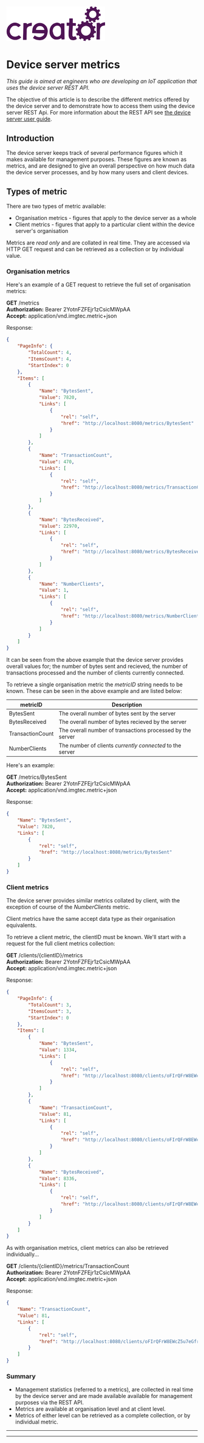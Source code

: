 
![](img.png)  
---

# Device server metrics  

*This guide is aimed at engineers who are developing an IoT application that uses the device server REST API.*  

The objective of this article is to describe the different metrics offered by the device server and to demonstrate how to access them using the device server REST Api. For more information about the REST API see [the device server user guide](userGuide.md).

## Introduction

The device server keeps track of several performance figures which it makes available for management purposes. These figures are known as metrics, and are designed to give an overall perspective on how much data the device server processes, and by how many users and client devices.  


## Types of metric

There are two types of metric available:  

* Organisation metrics - figures that apply to the device server as a whole  
* Client metrics - figures that apply to a particular client within the device server's organisation  

Metrics are *read only* and are collated in real time. They are accessed via HTTP GET request and can be retrieved as a collection or by individual value.  

### Organisation metrics

Here's an example of a GET request to retrieve the full set of organisation metrics:

**GET** /metrics  
**Authorization:** Bearer 2YotnFZFEjr1zCsicMWpAA  
**Accept:** application/vnd.imgtec.metric+json  

Response:  
```json
{
    "PageInfo": {
        "TotalCount": 4,
        "ItemsCount": 4,
        "StartIndex": 0
    },
    "Items": [
        {
            "Name": "BytesSent",
            "Value": 7820,
            "Links": [
                {
                    "rel": "self",
                    "href": "http://localhost:8080/metrics/BytesSent"
                }
            ]
        },
        {
            "Name": "TransactionCount",
            "Value": 470,
            "Links": [
                {
                    "rel": "self",
                    "href": "http://localhost:8080/metrics/TransactionCount"
                }
            ]
        },
        {
            "Name": "BytesReceived",
            "Value": 22970,
            "Links": [
                {
                    "rel": "self",
                    "href": "http://localhost:8080/metrics/BytesReceived"
                }
            ]
        },
        {
            "Name": "NumberClients",
            "Value": 1,
            "Links": [
                {
                    "rel": "self",
                    "href": "http://localhost:8080/metrics/NumberClients"
                }
            ]
        }
    ]
}
```

It can be seen from the above example that the device server provides overall values for; the number of bytes sent and recieved, the number of transactions processed and the number of clients currently connected.  

To retrieve a single organisation metric the *metricID* string needs to be known. These can be seen in the above example and are listed below:

| metricID | Description |  
|-----|-----|  
| BytesSent | The overall number of bytes sent by the server |  
| BytesReceived | The overall number of bytes recieved by the server |  
| TransactionCount | The overall number of transactions processed by the server |  
| NumberClients | The number of clients *currently connected* to the server |  

Here's an example:

**GET** /metrics/BytesSent  
**Authorization:** Bearer 2YotnFZFEjr1zCsicMWpAA  
**Accept:** application/vnd.imgtec.metric+json  

Response:

```json
{
    "Name": "BytesSent",
    "Value": 7820,
    "Links": [
        {
            "rel": "self",
            "href": "http://localhost:8080/metrics/BytesSent"
        }
    ]
}
```

### Client metrics

The device server provides similar metrics collated by client, with the exception of course of the *NumberClients* metric. 

Client metrics have the same accept data type as their organisation equivalents.

To retrieve a client metric, the clientID must be known. We'll start with a request for the full client metrics collection:


**GET** /clients/{clientID}/metrics  
**Authorization:** Bearer 2YotnFZFEjr1zCsicMWpAA  
**Accept:** application/vnd.imgtec.metric+json  

Response:  
```json
{
    "PageInfo": {
        "TotalCount": 3,
        "ItemsCount": 3,
        "StartIndex": 0
    },
    "Items": [
        {
            "Name": "BytesSent",
            "Value": 1334,
            "Links": [
                {
                    "rel": "self",
                    "href": "http://localhost:8080/clients/oFIrQFrW8EWcZ5u7eGfrkw/metrics/BytesSent"
                }
            ]
        },
        {
            "Name": "TransactionCount",
            "Value": 81,
            "Links": [
                {
                    "rel": "self",
                    "href": "http://localhost:8080/clients/oFIrQFrW8EWcZ5u7eGfrkw/metrics/TransactionCount"
                }
            ]
        },
        {
            "Name": "BytesReceived",
            "Value": 8336,
            "Links": [
                {
                    "rel": "self",
                    "href": "http://localhost:8080/clients/oFIrQFrW8EWcZ5u7eGfrkw/metrics/BytesReceived"
                }
            ]
        }
    ]
}
```

As with organisation metrics, client metrics can also be retrieved individually...

**GET** /clients/{clientID}/metrics/TransactionCount  
**Authorization:** Bearer 2YotnFZFEjr1zCsicMWpAA  
**Accept:** application/vnd.imgtec.metric+json  

Response:
```json
{
    "Name": "TransactionCount",
    "Value": 81,
    "Links": [
        {
            "rel": "self",
            "href": "http://localhost:8080/clients/oFIrQFrW8EWcZ5u7eGfrkw/metrics/TransactionCount"
        }
    ]
}
```

### Summary

* Management statistics (referred to a metrics), are collected in real time by the device server and are made available available for management purposes via the REST API.  
* Metrics are available at organisation level and at client level.  
* Metrics of either level can be retrieved as a complete collection, or by individual metric.  

----

----

